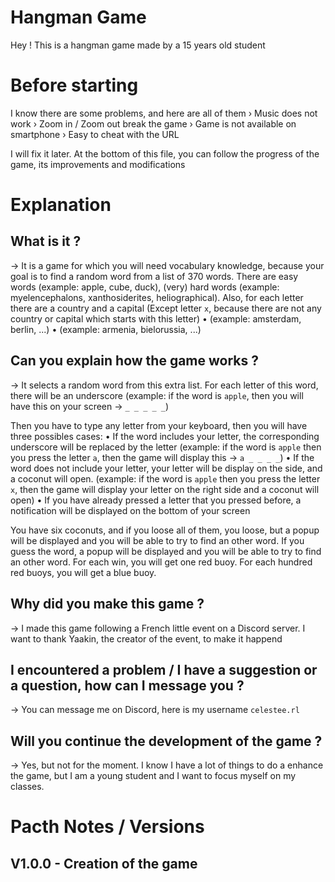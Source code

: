 # Hangman Game
Hey ! This is a hangman game made by a 15 years old student

# Before starting

I know there are some problems, and here are all of them
  › Music does not work
  › Zoom in / Zoom out break the game
  › Game is not available on smartphone
  › Easy to cheat with the URL

I will fix it later. At the bottom of this file, you can follow the progress of the game, its improvements and modifications

# Explanation

## What is it ?
→ It is a game for which you will need vocabulary knowledge, because your goal is to find a random word from a list of 370 words. 
There are easy words (example: apple, cube, duck), (very) hard words (example: myelencephalons, xanthosiderites, heliographical). Also, for each letter there are a country and a capital (Except letter `x`, because there are not any country or capital which starts with this letter)
• (example: amsterdam, berlin, ...)
• (example: armenia, bielorussia, ...)

## Can you explain how the game works ?
→ It selects a random word from this extra list. For each letter of this word, there will be an underscore 
(example: if the word is `apple`, then you will have this on your screen -> `_ _ _ _ _`)

Then you have to type any letter from your keyboard, then you will have three possibles cases:
• If the word includes your letter, the corresponding underscore will be replaced by the letter
  (example: if the word is `apple` then you press the letter `a`, then the game will display this -> `a _ _ _ _`)
• If the word does not include your letter, your letter will be display on the side, and a coconut will open.
  (example: if the word is `apple` then you press the letter `x`, then the game will display your letter on the right side and a coconut will open)
• If you have already pressed a letter that you pressed before, a notification will be displayed on the bottom of your screen

You have six coconuts, and if you loose all of them, you loose, but a popup will be displayed and you will be able to try to find an other word. 
If you guess the word, a popup will be displayed and you will be able to try to find an other word.
For each win, you will get one red buoy. For each hundred red buoys, you will get a blue buoy.

## Why did you make this game ?
→ I made this game following a French little event on a Discord server. I want to thank Yaakin, the creator of the event, to make it happend

## I encountered a problem / I have a suggestion or a question, how can I message you ?
→ You can message me on Discord, here is my username `celestee.rl`

## Will you continue the development of the game ?
→ Yes, but not for the moment. I know I have a lot of things to do a enhance the game, but I am a young student and I want to focus myself on my classes.

# Pacth Notes / Versions

## V1.0.0 - Creation of the game

